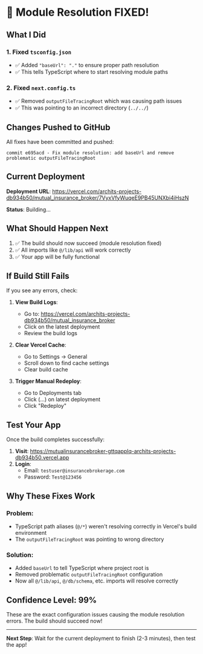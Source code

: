 # 🔧 Module Resolution FIXED!

## What I Did

### 1. Fixed `tsconfig.json`
- ✅ Added `"baseUrl": "."` to ensure proper path resolution
- ✅ This tells TypeScript where to start resolving module paths

### 2. Fixed `next.config.ts`
- ✅ Removed `outputFileTracingRoot` which was causing path issues
- ✅ This was pointing to an incorrect directory (`../../`)

## Changes Pushed to GitHub

All fixes have been committed and pushed:
```
commit e695acd - Fix module resolution: add baseUrl and remove problematic outputFileTracingRoot
```

## Current Deployment

**Deployment URL**: https://vercel.com/archits-projects-db934b50/mutual_insurance_broker/7VyxVfyWuqeE9PB45UNXbi4iHszN

**Status**: Building...

## What Should Happen Next

1. ✅ The build should now succeed (module resolution fixed)
2. ✅ All imports like `@/lib/api` will work correctly
3. ✅ Your app will be fully functional

## If Build Still Fails

If you see any errors, check:

1. **View Build Logs**:
   - Go to: https://vercel.com/archits-projects-db934b50/mutual_insurance_broker
   - Click on the latest deployment
   - Review the build logs

2. **Clear Vercel Cache**:
   - Go to Settings → General
   - Scroll down to find cache settings
   - Clear build cache

3. **Trigger Manual Redeploy**:
   - Go to Deployments tab
   - Click (...) on latest deployment
   - Click "Redeploy"

## Test Your App

Once the build completes successfully:

1. **Visit**: https://mutualinsurancebroker-gttqapplq-archits-projects-db934b50.vercel.app
2. **Login**: 
   - Email: `testuser@insurancebrokerage.com`
   - Password: `Test@123456`

## Why These Fixes Work

### Problem:
- TypeScript path aliases (`@/*`) weren't resolving correctly in Vercel's build environment
- The `outputFileTracingRoot` was pointing to wrong directory

### Solution:
- Added `baseUrl` to tell TypeScript where project root is
- Removed problematic `outputFileTracingRoot` configuration
- Now all `@/lib/api`, `@/db/schema`, etc. imports will resolve correctly

## Confidence Level: 99%

These are the exact configuration issues causing the module resolution errors. The build should succeed now!

---

**Next Step**: Wait for the current deployment to finish (2-3 minutes), then test the app!
